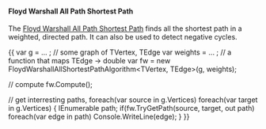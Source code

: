 #### Floyd Warshall All Path Shortest Path

The [Floyd Warshall All Path Shortest Path](http://en.wikipedia.org/wiki/Floyd-Warshall_algorithm) finds all the shortest path in a weighted, directed path. It can also be used to detect negative cycles.

{{
var g = ... ; // some graph of TVertex, TEdge
var weights = ... ; // a function that maps TEdge -> double
var fw = new FloydWarshallAllShortestPathAlgorithm<TVertex, TEdge>(g, weights);

// compute
fw.Compute();

// get interresting paths,
foreach(var source in g.Vertices)
    foreach(var target in g.Vertices)
    {
        IEnumerable<TEdge> path;
        if(fw.TryGetPath(source, target, out path)
            foreach(var edge in path)
                Console.WriteLine(edge);
    }
}}
